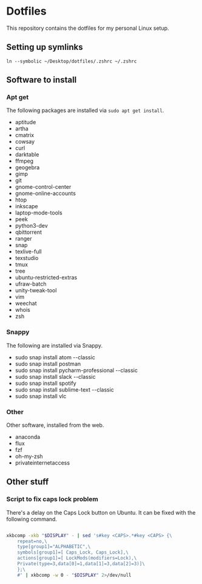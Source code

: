 # Dotfiles

This repository contains the dotfiles for my personal Linux setup.


## Setting up symlinks

```
ln --symbolic ~/Desktop/dotfiles/.zshrc ~/.zshrc
```

## Software to install 

### Apt get

The following packages are installed via `sudo apt get install`.

- aptitude
- artha
- cmatrix
- cowsay
- curl
- darktable
- ffmpeg
- geogebra
- gimp
- git
- gnome-control-center
- gnome-online-accounts
- htop
- inkscape
- laptop-mode-tools
- peek
- python3-dev
- qbittorrent
- ranger
- snap
- texlive-full
- texstudio
- tmux
- tree
- ubuntu-restricted-extras
- ufraw-batch
- unity-tweak-tool
- vim
- weechat
- whois
- zsh

### Snappy

The following are installed via Snappy.

- sudo snap install atom --classic
- sudo snap install postman
- sudo snap install pycharm-professional --classic
- sudo snap install slack --classic
- sudo snap install spotify
- sudo snap install sublime-text --classic
- sudo snap install vlc

### Other

Other software, installed from the web.

- anaconda
- flux
- fzf
- oh-my-zsh
- privateinternetaccess

## Other stuff

### Script to fix caps lock problem

There's a delay on the Caps Lock button on Ubuntu.
It can be fixed with the following command.


```bash

xkbcomp -xkb "$DISPLAY" - | sed 's#key <CAPS>.*#key <CAPS> {\
    repeat=no,\
    type[group1]="ALPHABETIC",\
    symbols[group1]=[ Caps_Lock, Caps_Lock],\
    actions[group1]=[ LockMods(modifiers=Lock),\
    Private(type=3,data[0]=1,data[1]=3,data[2]=3)]\
    };\
    #' | xkbcomp -w 0 - "$DISPLAY" 2>/dev/null


```
